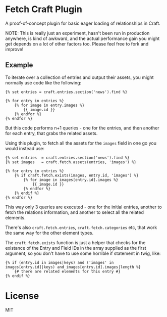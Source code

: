 # Fetch Craft Plugin

A proof-of-concept plugin for basic eager loading of relationships in Craft.

NOTE: This is really just an experiment, hasn't been run in production anywhere, is kind of awkward,
and the actual performance gain you might get depends on a lot of other factors too. Please feel free to fork and improve!

## Example

To iterate over a collection of entries and output their assets, you might normally use code like
the following:

```twig
{% set entries = craft.entries.section('news').find %}

{% for entry in entries %}
	{% for image in entry.images %}
		{{ image.id }}
	{% endfor %}
{% endfor %}
```

But this code performs n+1 queries - one for the entries, and then another for each entry, that
grabs the related assets.

Using this plugin, to fetch all the assets for the `images` field in one go you would instead use:

```twig
{% set entries  = craft.entries.section('news').find %}
{% set images   = craft.fetch.assets(entries, 'images') %}

{% for entry in entries %}
	{% if craft.fetch.exists(images, entry.id, 'images') %}
		{% for image in images[entry.id].images %}
			{{ image.id }}
		{% endfor %}
	{% endif %}
{% endfor %}
```

This way only 3 queries are executed - one for the initial entries, another to fetch the relations
information, and another to select all the related elements.

There's also `craft.fetch.entries`, `craft.fetch.categories` etc, that work the same way for the other element types.

The `craft.fetch.exists` function is just a helper that checks for the existance of the Entry and Field IDs in the array supplied as the first argument, so you don't have to use some horrible if statement in twig, like:

```twig
{% if (entry.id in images|keys) and ('images' in images[entry.id]|keys) and images[entry.id].images|length %}
    {# there are related elements for this entry #}
{% endif %}
```

# License

MIT
